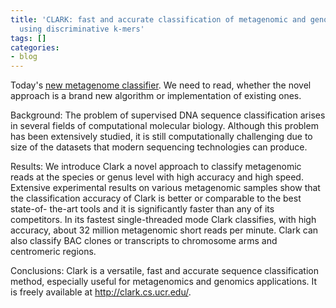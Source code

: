 ```yaml
---
title: 'CLARK: fast and accurate classification of metagenomic and genomic sequences
  using discriminative k-mers'
tags: []
categories:
- blog
---
```

Today's [new metagenome
classifier](http://www.biomedcentral.com/1471-2164/16/236/abstract). We need
to read, whether the novel approach is a brand new algorithm or implementation
of existing ones.
<!--more-->

>

Background: The problem of supervised DNA sequence classification arises in
several fields of computational molecular biology. Although this problem has
been extensively studied, it is still computationally challenging due to size
of the datasets that modern sequencing technologies can produce.

Results: We introduce Clark a novel approach to classify metagenomic reads at
the species or genus level with high accuracy and high speed. Extensive
experimental results on various metagenomic samples show that the
classification accuracy of Clark is better or comparable to the best state-of-
the-art tools and it is significantly faster than any of its competitors. In
its fastest single-threaded mode Clark classifies, with high accuracy, about
32 million metagenomic short reads per minute. Clark can also classify BAC
clones or transcripts to chromosome arms and centromeric regions.

Conclusions: Clark is a versatile, fast and accurate sequence classification
method, especially useful for metagenomics and genomics applications. It is
freely available at http://clark.cs.ucr.edu/.

